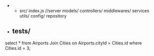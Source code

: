 -   - src/     index.js //server     models/     controllers/     middlewares/     services     utils/     config/     repository- tests/  - [//]: # (Query to get the Airports with cityId)select * from Airports Join Cities on Airports.cityId = Cities.id where Cities.id = 3;